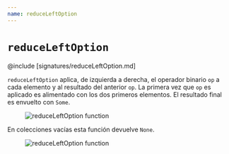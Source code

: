 ```yaml
---
name: reduceLeftOption
---
```


# `reduceLeftOption`

@include [signatures/reduceLeftOption.md]

`reduceLeftOption` aplica, de izquierda a derecha, el operador binario `op` a cada elemento y al resultado del anterior `op`.
La primera vez que `op` es aplicado es alimentado con los dos primeros elementos.
El resultado final es envuelto con `Some`.

<figure class="diagram">
  <img src="../images/reduceLeftOption.svg" alt="reduceLeftOption function">
  <!-- <figcaption class="diagram-desc"></figcaption> -->
</figure>

En colecciones vacías esta función devuelve `None`.

<figure class="diagram">
  <img src="../images/reduceLeftOption.2.svg" alt="reduceLeftOption function">
  <!-- <figcaption class="diagram-desc"></figcaption> -->
</figure>
